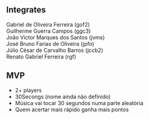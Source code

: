 ## Integrates  

Gabriel de Oliveira Ferreira (gof2)  
Guilherme Guerra Campos (ggc3)  
João Victor Marques dos Santos (jvms)  
José Bruno Farias de Oliveira (jpfo)  
Júlio César de Carvalho Barros (jccb2)  
Renato Gabriel Ferreira (rgf)

## MVP  

* 2+ players  
* 30Secongs (nome ainda não definido)  
* Música vai tocar 30 segundos numa parte aleatória  
* Quem acertar mais rápido ganha mais pontos  